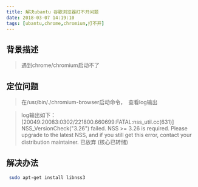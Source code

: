 ```yaml
---
title: 解决ubantu 谷歌浏览器打不开问题
date: 2018-03-07 14:19:10
tags: [ubantu,chrome,chromium,打不开]
---
```


## 背景描述

> 遇到chrome/chromium启动不了

<!--more-->

## 定位问题
>在/usr/bin/./chromium-browser启动命令，　查看log输出

>log输出如下：
>[20049:20083:0302/221800.660699:FATAL:nss_util.cc(631)] NSS_VersionCheck("3.26") failed. NSS >= 3.26 is required. Please upgrade to the latest NSS, and if you still get this error, contact your distribution maintainer.
已放弃 (核心已转储)


## 解决办法

``` bash
 sudo apt-get install libnss3 
```


